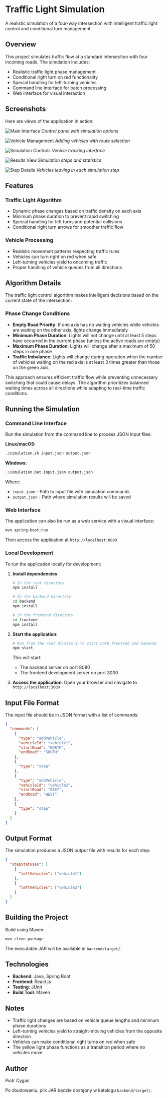# Traffic Light Simulation

A realistic simulation of a four-way intersection with intelligent traffic light control and conditional turn management.

## Overview

This project simulates traffic flow at a standard intersection with four incoming roads. The simulation includes:
- Realistic traffic light phase management
- Conditional right turn on red functionality
- Special handling for left-turning vehicles
- Command line interface for batch processing
- Web interface for visual interaction

## Screenshots

Here are views of the application in action:

![Main Interface](https://github.com/user-attachments/assets/fdd8912c-c150-4321-baa5-b5ec9b4f0810)
*Control panel with simulation options*

![Vehicle Management](https://github.com/user-attachments/assets/2a3894d9-229e-4efb-bb36-5e8cce9d7fdf)
*Adding vehicles with route selection*

![Simulation Controls](https://github.com/user-attachments/assets/9f214175-8145-45d2-a294-bad081374412)
*Vehicle tracking interface*

![Results View](https://github.com/user-attachments/assets/69971246-0e66-4062-995f-81ed5be0fb98)
*Simulation steps and statistics*

![Step Details](https://github.com/user-attachments/assets/6634ef36-5fae-45ed-b790-afd9f3ad47cf)
*Vehicles leaving in each simulation step*

## Features

### Traffic Light Algorithm
- Dynamic phase changes based on traffic density on each axis
- Minimum phase duration to prevent rapid switching
- Special handling for left turns and potential collisions
- Conditional right turn arrows for smoother traffic flow

### Vehicle Processing
- Realistic movement patterns respecting traffic rules
- Vehicles can turn right on red when safe
- Left-turning vehicles yield to oncoming traffic
- Proper handling of vehicle queues from all directions

## Algorithm Details

The traffic light control algorithm makes intelligent decisions based on the current state of the intersection:

### Phase Change Conditions
- **Empty Road Priority**: If one axis has no waiting vehicles while vehicles are waiting on the other axis, lights change immediately
- **Minimum Phase Duration**: Lights will not change until at least 5 steps have occurred in the current phase (unless the active roads are empty)
- **Maximum Phase Duration**: Lights will change after a maximum of 50 steps in one phase
- **Traffic Imbalance**: Lights will change during operation when the number of vehicles waiting on the red axis is at least 3 times greater than those on the green axis

This approach ensures efficient traffic flow while preventing unnecessary switching that could cause delays. The algorithm prioritizes balanced waiting times across all directions while adapting to real-time traffic conditions.

## Running the Simulation

### Command Line Interface

Run the simulation from the command line to process JSON input files:

**Linux/macOS:**
```bash
./simulation.sh input.json output.json
```

**Windows:**
```bash
.\simulation.bat input.json output.json
```

Where:
- `input.json` - Path to input file with simulation commands
- `output.json` - Path where simulation results will be saved

### Web Interface

The application can also be run as a web service with a visual interface:

```bash
mvn spring-boot:run
```

Then access the application at `http://localhost:8080`

### Local Development

To run the application locally for development:

1. **Install dependencies**:
   ```bash
   # In the root directory
   npm install

   # In the backend directory
   cd backend
   npm install
   
   # In the frontend directory
   cd frontend
   npm install
   ```

2. **Start the application**:
   ```bash
   # Run from the root directory to start both frontend and backend
   npm start
   ```

   This will start:
   - The backend server on port 8080
   - The frontend development server on port 3000

3. **Access the application**:
   Open your browser and navigate to `http://localhost:3000`

## Input File Format

The input file should be in JSON format with a list of commands:

```json
{
  "commands": [
    {
      "type": "addVehicle",
      "vehicleId": "vehicle1",
      "startRoad": "NORTH",
      "endRoad": "SOUTH"
    },
    {
      "type": "step"
    },
    {
      "type": "addVehicle",
      "vehicleId": "vehicle2",
      "startRoad": "EAST",
      "endRoad": "WEST"
    },
    {
      "type": "step"
    }
  ]
}
```

## Output Format

The simulation produces a JSON output file with results for each step:

```json
{
  "stepStatuses": [
    {
      "leftVehicles": ["vehicle1"]
    },
    {
      "leftVehicles": ["vehicle2"]
    }
  ]
}
```

## Building the Project

Build using Maven:

```bash
mvn clean package
```

The executable JAR will be available in `backend/target/`.

## Technologies

- **Backend**: Java, Spring Boot
- **Frontend**: React.js
- **Testing**: JUnit
- **Build Tool**: Maven

## Notes

- Traffic light changes are based on vehicle queue lengths and minimum phase durations
- Left-turning vehicles yield to straight-moving vehicles from the opposite direction
- Vehicles can make conditional right turns on red when safe
- The yellow light phase functions as a transition period where no vehicles move

## Author

Piotr Cygan

Po zbudowaniu, plik JAR będzie dostępny w katalogu `backend/target/`. 